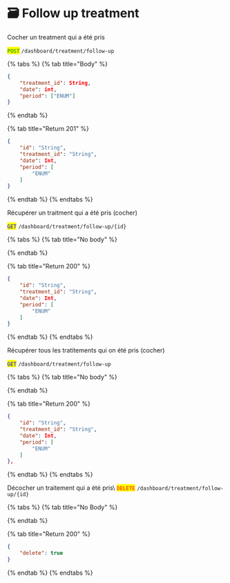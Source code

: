 # 🗃️ Follow up treatment

Cocher un treatment qui a été pris

<mark style="color:green;">`POST`</mark> `/dashboard/treatment/follow-up`

{% tabs %}
{% tab title="Body" %}
```json
{
	"treatment_id": String,
	"date": int,
	"period": ["ENUM"]
}
```
{% endtab %}

{% tab title="Return 201" %}
```json
{
	"id": "String",
	"treatment_id": "String",
	"date": Int,
	"period": [
		"ENUM"
	]
}
```
{% endtab %}
{% endtabs %}

Récupérer un traitment qui a été pris (cocher)

<mark style="color:blue;">`GET`</mark> `/dashboard/treatment/follow-up/{id}`

{% tabs %}
{% tab title="No body" %}

{% endtab %}

{% tab title="Return 200" %}
```json
{
	"id": "String",
	"treatment_id": "String",
	"date": Int,
	"period": [
		"ENUM"
	]
}
```
{% endtab %}
{% endtabs %}

Récupérer tous les tratitements qui on été pris (cocher)

<mark style="color:blue;">`GET`</mark> `/dashboard/treatment/follow-up`

{% tabs %}
{% tab title="No body" %}

{% endtab %}

{% tab title="Return 200" %}
```json
{
	"id": "String",
	"treatment_id": "String",
	"date": Int,
	"period": [
		"ENUM"
	]
},
```
{% endtab %}
{% endtabs %}

Décocher un traitement qui a été pris\ <mark style="color:red;">`DELETE`</mark> `/dashboard/treatment/follow-up/{id}`

{% tabs %}
{% tab title="No Body" %}

{% endtab %}

{% tab title="Return 200" %}
```json
{
	"delete": true
}
```
{% endtab %}
{% endtabs %}
